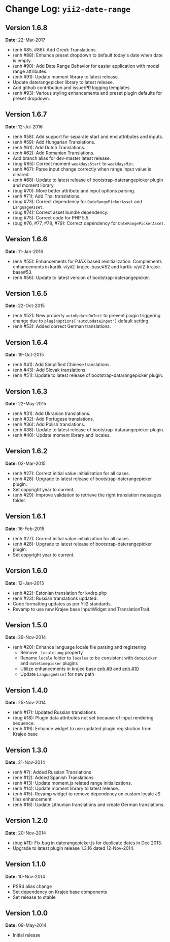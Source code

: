 Change Log: `yii2-date-range`
=============================

## Version 1.6.8

**Date:** 22-Mar-2017

- (enh #85, #86): Add Greek Translations.
- (enh #88): Enhance preset dropdown to default today's date when date is empty.
- (enh #90): Add Date Range Behavior for easier application with model range attributes.
- (enh #91): Update moment library to latest release.
- Update daterangepicker library to latest release.
- Add github contribution and issue/PR logging templates.
- (enh #93): Various styling enhancements and preset plugin defaults for preset dropdown.

## Version 1.6.7

**Date:** 12-Jul-2016

- (enh #58): Add support for separate start and end attributes and inputs.
- (enh #59): Add Hungarian Translations.
- (enh #61): Add Dutch Translations.
- (enh #62): Add Romanian Translations.
- Add branch alias for dev-master latest release.
- (bug #65): Correct moment `weekdaysStart` to `weekdaysMin`.
- (enh #67): Parse input change correctly when range input value is cleared.
- (enh #68): Update to latest release of bootstrap-daterangepicker plugin and moment library.
- (bug #70): More better attribute and input options parsing.
- (enh #71): Add Thai translations.
- (bug #73): Correct dependency for `DateRangePickerAsset` and `LanguageAsset`.
- (bug #74): Correct asset bundle dependency.
- (bug #75): Correct code for PHP 5.5.
- (bug #76, #77, #78, #79): Correct dependency for `DateRangePickerAsset`.

## Version 1.6.6

**Date:** 11-Jan-2016

- (enh #55): Enhancements for PJAX based reinitialization. Complements enhancements in kartik-v/yii2-krajee-base#52 and kartik-v/yii2-krajee-base#53.
- (enh #56): Update to latest version of bootstrap-daterangepicker.

## Version 1.6.5

**Date:** 22-Oct-2015

- (enh #52): New property `autoUpdateOnInit` to prevent plugin triggering change due to `pluginOptions['autoUpdateInput']` default setting.
- (enh #53): Added correct German translations.

## Version 1.6.4

**Date:** 19-Oct-2015

- (enh #41): Add Simplified Chinese translations.
- (enh #43): Add Slovak translations.
- (enh #51): Update to latest release of bootstrap-datarangepicker plugin.

## Version 1.6.3

**Date:** 22-May-2015

- (enh #31): Add Ukranian translations.
- (enh #32): Add Portugese translations.
- (enh #36): Add Polish translations.
- (enh #38): Update to latest release of bootstrap-datarangepicker plugin.
- (enh #40): Update moment library and locales.

## Version 1.6.2

**Date:** 02-Mar-2015

- (enh #27): Correct initial value initialization for all cases.
- (enh #28): Upgrade to latest release of bootstrap-daterangepicker plugin.
- Set copyright year to current.
- (enh #29): Improve validation to retrieve the right translation messages folder.

## Version 1.6.1

**Date:** 16-Feb-2015

- (enh #27): Correct initial value initialization for all cases.
- (enh #28): Upgrade to latest release of bootstrap-daterangepicker plugin.
- Set copyright year to current.

## Version 1.6.0

**Date:** 12-Jan-2015

- (enh #22): Estonian translation for kvdrp.php
- (enh #23): Russian translations updated.
- Code formatting updates as per Yii2 standards.
- Revamp to use new Krajee base InputWidget and TranslationTrait.

## Version 1.5.0

**Date:** 29-Nov-2014

- (enh #20): Enhance language locale file parsing and registering
    - Remove `_localeLang` property
    - Rename `locale` folder to `locales` to be consistent with `datepicker` and `datetimepicker` plugins
    - Utilize enhancements in krajee base [enh #9](https://github.com/kartik-v/yii2-krajee-base/issues/9) and  [enh #10 ](https://github.com/kartik-v/yii2-krajee-base/issues/10) 
    - Update `LanguageAsset` for new path

## Version 1.4.0

**Date:** 25-Nov-2014

- (enh #17): Updated Russian translations
- (bug #18): Plugin data attributes not set because of input rendering sequence.
- (enh #19): Enhance widget to use updated plugin registration from Krajee base 

## Version 1.3.0

**Date:** 21-Nov-2014

- (enh #7): Added Russian Translations
- (enh #12): Added Spanish Translations
- (enh #13): Update moment.js related range initializations.
- (enh #14): Update moment library to latest release.
- (enh #15): Revamp widget to remove dependency on custom locale JS files enhancement
- (enh #16): Update Lithunian translations and create German translations.

## Version 1.2.0

**Date:** 20-Nov-2014

- (bug #11): Fix bug in daterangepicker.js for duplicate dates in Dec 2013.
- Upgrade to latest plugin release 1.3.16 dated 12-Nov-2014.

## Version 1.1.0

**Date:** 10-Nov-2014

- PSR4 alias change
- Set dependency on Krajee base components
- Set release to stable

## Version 1.0.0

**Date:** 09-May-2014

- Initial release